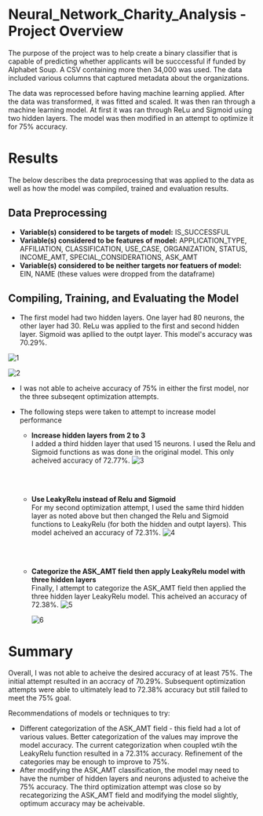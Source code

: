 # Neural_Network_Charity_Analysis - Project Overview
The purpose of the project was to help create a binary classifier that is capable of predicting whether applicants will be succcessful if funded by Alphabet Soup. A CSV containing more then 34,000 was used. The data included various columns that captured metadata about the organizations.

The data was reprocessed before having machine learning applied. After the data was transformed, it was fitted and scaled. It was then ran through a machine learning model. At first it was ran through ReLu and Sigmoid using two hidden layers. The model was then modified in an attempt to optimize it for 75% accuracy.

# Results
The below describes the data preprocessing that was applied to the data as well as how the model was compiled, trained and evaluation results.

## Data Preprocessing

 - **Variable(s) considered to be targets of model:**  IS_SUCCESSFUL
 - **Variable(s) considered to be features of model:**  APPLICATION_TYPE, AFFILIATION, CLASSIFICATION, USE_CASE, ORGANIZATION, STATUS, INCOME_AMT, SPECIAL_CONSIDERATIONS, ASK_AMT 
 - **Variable(s) considered to be neither targets nor featuers of model:** EIN, NAME (these values were dropped from the dataframe)

## Compiling, Training, and Evaluating the Model

 - The first model had two hidden layers. One layer had 80 neurons, the other layer had 30. ReLu was applied to the first and second hidden layer. Sigmoid was apllied to the outpt layer. This model's accuracy was 70.29%.
 
 ![1](https://user-images.githubusercontent.com/93630042/160306238-de16c376-813f-4492-8b5a-603498c2cee0.png)

![2](https://user-images.githubusercontent.com/93630042/160306244-8b0ff354-51bf-4fcd-9363-6f51250488ee.png)


 - I was not able to acheive accuracy of 75% in either the first model, nor the three subseqent optimization attempts. 

 - The following steps were taken to attempt to increase model performance
   - **Increase hidden layers from 2 to 3**
     <br>
     I added a third hidden layer that used 15 neurons. I used the Relu and Sigmoid functions as was done in the original model. This only acheived accuracy of 72.77%.
     ![3](https://user-images.githubusercontent.com/93630042/160306253-ca240d4d-cc42-4aad-948c-d9233c8cc664.png)

     <br><br>
   - **Use LeakyRelu instead of Relu and Sigmoid**
     <br>
     For my second optimization attempt, I used the same third hidden layer as noted above but then changed the Relu and Sigmoid functions to LeakyRelu (for both the hidden and outpt layers). This model acheived an accuracy of 72.31%.
     ![4](https://user-images.githubusercontent.com/93630042/160306258-cf85ada7-7118-4248-b3bc-a18966a13763.png)

     <br><br>
   - **Categorize the ASK_AMT field then apply LeakyRelu model with three hidden layers**
     <br>
     Finally, I attempt to categorize the ASK_AMT field then applied the three hidden layer LeakyRelu model. This acheived an accuracy of 72.38%.
     ![5](https://user-images.githubusercontent.com/93630042/160306263-a3b47876-b585-4abe-b3f8-e5c6bc57285d.png)
     
     ![6](https://user-images.githubusercontent.com/93630042/160306316-48a5efe8-a6ff-4212-92ed-93bbb65e88e6.png)

# Summary
Overall, I was not able to acheive the desired accuracy of at least 75%. The initial attempt resulted in an accracy of 70.29%. Subsequent optimization attempts were able to ultimately lead to 72.38% accuracy but still failed to meet the 75% goal.

Recommendations of models or techniques to try:
 - Different categorization of the ASK_AMT field - this field had a lot of various values. Better categorization of the values may improve the model accuracy. The current categorization when coupled wtih the LeakyRelu function resulted in a 72.31% accuracy. Refinement of the categories may be enough to improve to 75%.
 - After modifying the ASK_AMT classification, the model may need to have the number of hidden layers and neurons adjusted to acheive the 75% accuracy. The third optimization attempt was close so by recategorizing the ASK_AMT field and modifying the model slightly, optimum accuracy may be acheivable. 

